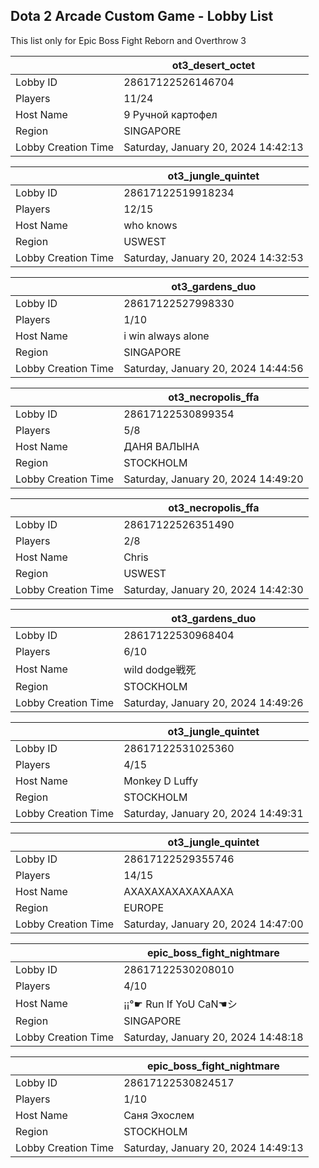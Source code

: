 ## Dota 2 Arcade Custom Game - Lobby List

This list only for Epic Boss Fight Reborn and Overthrow 3

|  | ot3_desert_octet |
| ------ | ------ |
| Lobby ID | 28617122526146704 |
| Players | 11/24 |
| Host Name | 9 Ручной картофел |
| Region | SINGAPORE |
| Lobby Creation Time | Saturday, January 20, 2024 14:42:13 |


|  | ot3_jungle_quintet |
| ------ | ------ |
| Lobby ID | 28617122519918234 |
| Players | 12/15 |
| Host Name | who knows |
| Region | USWEST |
| Lobby Creation Time | Saturday, January 20, 2024 14:32:53 |


|  | ot3_gardens_duo |
| ------ | ------ |
| Lobby ID | 28617122527998330 |
| Players | 1/10 |
| Host Name | i win always alone |
| Region | SINGAPORE |
| Lobby Creation Time | Saturday, January 20, 2024 14:44:56 |


|  | ot3_necropolis_ffa |
| ------ | ------ |
| Lobby ID | 28617122530899354 |
| Players | 5/8 |
| Host Name | ДАНЯ ВАЛЫНА |
| Region | STOCKHOLM |
| Lobby Creation Time | Saturday, January 20, 2024 14:49:20 |


|  | ot3_necropolis_ffa |
| ------ | ------ |
| Lobby ID | 28617122526351490 |
| Players | 2/8 |
| Host Name | Chris |
| Region | USWEST |
| Lobby Creation Time | Saturday, January 20, 2024 14:42:30 |


|  | ot3_gardens_duo |
| ------ | ------ |
| Lobby ID | 28617122530968404 |
| Players | 6/10 |
| Host Name | wild dodge戦死 |
| Region | STOCKHOLM |
| Lobby Creation Time | Saturday, January 20, 2024 14:49:26 |


|  | ot3_jungle_quintet |
| ------ | ------ |
| Lobby ID | 28617122531025360 |
| Players | 4/15 |
| Host Name | Monkey D Luffy |
| Region | STOCKHOLM |
| Lobby Creation Time | Saturday, January 20, 2024 14:49:31 |


|  | ot3_jungle_quintet |
| ------ | ------ |
| Lobby ID | 28617122529355746 |
| Players | 14/15 |
| Host Name | АХАХАХАХАХАХААХА |
| Region | EUROPE |
| Lobby Creation Time | Saturday, January 20, 2024 14:47:00 |


|  | epic_boss_fight_nightmare |
| ------ | ------ |
| Lobby ID | 28617122530208010 |
| Players | 4/10 |
| Host Name | ¡¡°☛ Run If YoU CaN☚シ |
| Region | SINGAPORE |
| Lobby Creation Time | Saturday, January 20, 2024 14:48:18 |


|  | epic_boss_fight_nightmare |
| ------ | ------ |
| Lobby ID | 28617122530824517 |
| Players | 1/10 |
| Host Name | Cаня Эхослем |
| Region | STOCKHOLM |
| Lobby Creation Time | Saturday, January 20, 2024 14:49:13 |


